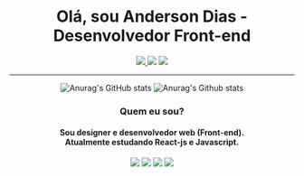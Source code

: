 
 
<h1 align="center">Olá, sou Anderson Dias - Desenvolvedor Front-end</h1>

<div align="center">
 
 <a href="https://www.instagram.com/andersondias_dev/" target="_blank"><img src="https://img.shields.io/badge/-Instagram-%23E4405F?style=for-the-badge&amp;logo=instagram&amp;logoColor=white"> <a href="https://twitter.com/andersonDev__"><img src="https://img.shields.io/badge/Twitter-1DA1F2?style=for-the-badge&logo=twitter&logoColor=white"></a> </a> <a href="https://www.linkedin.com/in/anderson-barreto-bb7b3122b/" target="_blank"><img src="https://img.shields.io/badge/-LinkedIn-%230077B5?style=for-the-badge&amp;logo=linkedin&amp;logoColor=white" style="max-width: 100%;"> </a> 

</div>

<hr>
 


<div align="center">

![Anurag's GitHub stats](https://github-readme-stats.vercel.app/api?username=andersonDias89&show_icons=true&theme=radical) ![Anurag's Github stats](https://github-readme-stats.vercel.app/api/top-langs/?username=andersonDias89&theme=blue-green) 
 

     
</div>







<h3 align="center">Quem eu sou?</h2>
<h4 align="center">
 Sou designer e <strong>desenvolvedor web (Front-end)</strong>. <br>
Atualmente estudando React-js e Javascript. 
</h3>

<div align="center">
<img src="https://img.shields.io/badge/HTML5-E34F26?style=for-the-badge&logo=html5&logoColor=white"> <img src="https://img.shields.io/badge/CSS3-1572B6?style=for-the-badge&logo=css3&logoColor=white"> <img src="https://img.shields.io/badge/JavaScript-F7DF1E?style=for-the-badge&logo=javascript&logoColor=black"> <img src="https://img.shields.io/badge/React-20232A?style=for-the-badge&logo=react&logoColor=61DAFB"> 
</div>








